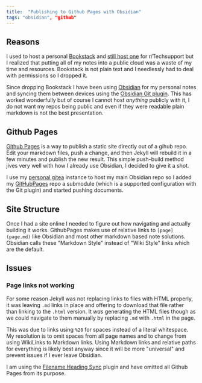 ```yaml
---
title:  "Publishing to Github Pages with Obsidian"
tags: "obsidian", "github"
---
```

## Reasons
I used to host a personal [Bookstack](https://www.bookstackapp.com/) and [still host one](https://rtech.support) for r/Techsupport but I realized that putting all of my notes into a public cloud was a waste of my time and resources. Bookstack is not plain text and I needlessly had to deal with permissions so I dropped it.

Since dropping Bookstack I have been using [Obsidian](https://obsidian.md/) for my personal notes and syncing them between devices using the [Obsidian Git plugin](https://github.com/denolehov/obsidian-git). This has worked wonderfully but of course I cannot host *anything* publicly with it, I do not want my repos being public and even if they were readable plain markdown is not the best presentation.

## Github Pages
[Github Pages](https://docs.github.com/en/pages) is a way to publish a static site directly out of a gihub repo. Edit your markdown files, push a change, and then Jekyll will rebuild it in a few minutes and publish the new result. This simple push-build method jives very well with how I already use Obsidian, I decided to give it a shot. 

I use my [personal gitea](https://git.dev0.sh) instance to host my main Obsidian repo so I added my [GitHubPages](https://github.com/PipeItToDevNull/Dev0-Pages) repo a submodule (which is a supported configuration with the Git plugin) and started pushing documents.

## Site Structure
Once I had a site online I needed to figure out how navigating and actually building it works. GithubPages makes use of relative links to `[page](page.md)` like Obsidian and most other markdown based note solutions. Obsidian calls these "Markdown Style" instead of "Wiki Style" links which are the default.

## Issues
### Page links not working
For some reason Jekyll was not replacing links to files with HTML properly, it was leaving `.md` links in place and offering to download that file rather than linking to the `.html` version. It *was* generating the HTML files though as we could navigate to them manually by replacing `.md` with `.html` in the page.

This was due to links using `%20` for spaces instead of a literal whitespace.  My resolution is to omit spaces from all page names and to change from using WikiLinks to Markdown links. Using Markdown links and relative paths for everything is likely best anyway since it will be more "universal" and prevent issues if I ever leave Obsidian.

I am using the [Filename Heading Sync](https://github.com/dvcrn/obsidian-filename-heading-sync) plugin and have omitted all Github Pages from its purpose.
